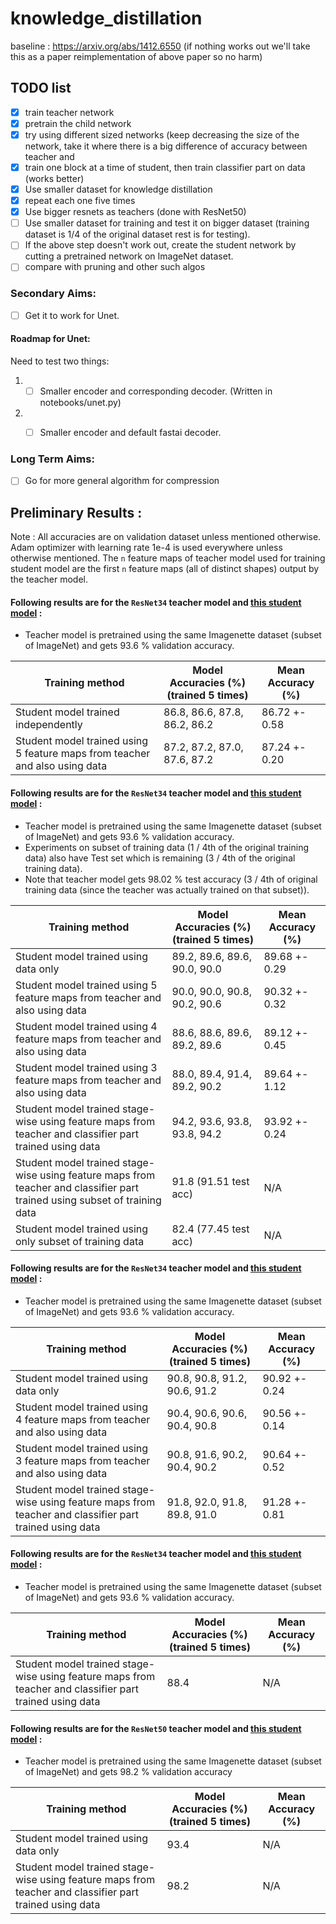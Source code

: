 # knowledge_distillation
baseline : https://arxiv.org/abs/1412.6550
(if nothing works out we'll take this as a paper reimplementation of above paper so no harm)


## TODO list
- [x] train teacher network
- [x] pretrain the child network
- [x] try using different sized networks (keep decreasing the size of the network, take it where there is a big difference of accuracy between teacher and
- [x] train one block at a time of student, then train classifier part on data (works better)
- [x] Use smaller dataset for knowledge distillation
- [x] repeat each one five times
- [x] Use bigger resnets as teachers (done with ResNet50)
- [ ] Use smaller dataset for training and test it on bigger dataset (training dataset is 1/4 of the original dataset rest is for testing).
- [ ] If the above step doesn't work out, create the student network by cutting a pretrained network on ImageNet dataset. 
- [ ] compare with pruning and other such algos

### Secondary Aims:
- [ ] Get it to work for Unet.

#### Roadmap for Unet:
Need to test two things:
1) - [ ] Smaller encoder and corresponding decoder. (Written in notebooks/unet.py)
2) - [ ] Smaller encoder and default fastai decoder.



### Long Term Aims:
- [ ] Go for more general algorithm for compression



## Preliminary Results :
Note : All accuracies are on validation dataset unless mentioned otherwise. Adam optimizer with learning rate 1e-4 is used everywhere unless otherwise mentioned. The `n` feature maps of teacher model used for training student model are the first `n` feature maps (all of distinct shapes) output by the teacher model.

#### Following results are for the `ResNet34` teacher model and [this student model](https://github.com/akshaykvnit/knowledge_distillation/blob/master/archive/models/5fm.py) :

- Teacher model is pretrained using the same Imagenette dataset (subset of ImageNet) and gets 93.6 % validation accuracy.

| Training method | Model Accuracies (%) (trained 5 times) | Mean Accuracy (%) |
| --------------|------------------------------------| ------------- |
| Student model trained independently | 86.8, 86.6, 87.8, 86.2, 86.2 | 86.72 +- 0.58
| Student model trained using 5 feature maps from teacher and also using data | 87.2, 87.2, 87.0, 87.6, 87.2 | 87.24 +- 0.20|

#### Following results are for the `ResNet34` teacher model and [this student model](https://github.com/akshaykvnit/knowledge_distillation/blob/master/code/models/medium_model.py) :

- Teacher model is pretrained using the same Imagenette dataset (subset of ImageNet) and gets 93.6 % validation accuracy.
- Experiments on subset of training data (1 / 4th of the original training data) also have Test set which is remaining (3 / 4th of the original training data). 
- Note that teacher model gets 98.02 % test accuracy (3 / 4th of original training data (since the teacher was actually trained on that subset)).

| Training method | Model Accuracies (%) (trained 5 times) | Mean Accuracy (%) |
| --------------|------------------------------------| ------------- |
| Student model trained using data only | 89.2, 89.6, 89.6, 90.0, 90.0 | 89.68 +- 0.29 |
| Student model trained using 5 feature maps from teacher and also using data | 90.0, 90.0, 90.8, 90.2, 90.6 | 90.32 +- 0.32 |
| Student model trained using 4 feature maps from teacher and also using data | 88.6, 88.6, 89.6, 89.2, 89.6 | 89.12 +- 0.45 |
| Student model trained using 3 feature maps from teacher and also using data | 88.0, 89.4, 91.4, 89.2, 90.2 | 89.64 +- 1.12 |
| Student model trained stage-wise using feature maps from teacher and classifier part trained using data | 94.2, 93.6, 93.8, 93.8, 94.2 | 93.92 +- 0.24 |
| Student model trained stage-wise using feature maps from teacher and classifier part trained using subset of training data | 91.8 (91.51 test acc) | N/A |
| Student model trained using only subset of training data | 82.4 (77.45 test acc) | N/A |

#### Following results are for the `ResNet34` teacher model and [this student model](https://github.com/akshaykvnit/knowledge_distillation/blob/master/code/models/small_model.py) :

- Teacher model is pretrained using the same Imagenette dataset (subset of ImageNet) and gets 93.6 % validation accuracy.

| Training method | Model Accuracies (%) (trained 5 times) | Mean Accuracy (%) |
| --------------|------------------------------------| ------------- |
| Student model trained using data only | 90.8, 90.8, 91.2, 90.6, 91.2 | 90.92 +- 0.24 |
| Student model trained using 4 feature maps from teacher and also using data | 90.4, 90.6, 90.6, 90.4, 90.8 | 90.56 +- 0.14 |
| Student model trained using 3 feature maps from teacher and also using data | 90.8, 91.6, 90.2, 90.4, 90.2 | 90.64 +- 0.52 |
| Student model trained stage-wise using feature maps from teacher and classifier part trained using data | 91.8, 92.0, 91.8, 89.8, 91.0 | 91.28 +- 0.81 |

#### Following results are for the `ResNet34` teacher model and [this student model](https://github.com/akshaykvnit/knowledge_distillation/blob/master/code/models/smallest_model.py) :

- Teacher model is pretrained using the same Imagenette dataset (subset of ImageNet) and gets 93.6 % validation accuracy.

| Training method | Model Accuracies (%) (trained 5 times) | Mean Accuracy (%) |
| --------------|------------------------------------| ------------- |
| Student model trained stage-wise using feature maps from teacher and classifier part trained using data | 88.4 | N/A |

#### Following results are for the `ResNet50` teacher model and [this student model](https://github.com/akshaykvnit/knowledge_distillation/blob/master/code/models/large_model.py) :

- Teacher model is pretrained using the same Imagenette dataset (subset of ImageNet) and gets 98.2 % validation accuracy

| Training method | Model Accuracies (%) (trained 5 times) | Mean Accuracy (%) |
| --------------|------------------------------------| ------------- |
| Student model trained using data only | 93.4 | N/A |
| Student model trained stage-wise using feature maps from teacher and classifier part trained using data | 98.2 | N/A |
